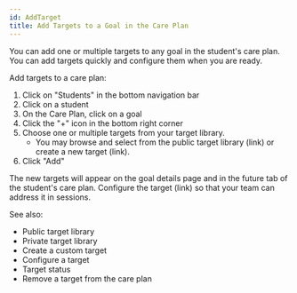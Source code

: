 ```yaml
---
id: AddTarget
title: Add Targets to a Goal in the Care Plan
---
```

You can add one or multiple targets to any goal in the student's care plan. You can add targets quickly and configure them when you are ready.

Add targets to a care plan:

1. Click on "Students" in the bottom navigation bar
2. Click on a student
3. On the Care Plan, click on a goal
4. Click the "+" icon in the bottom right corner
5. Choose one or multiple targets from your target library.
      - You may browse and select from the public target library (link) or create a new target (link).
6. Click "Add"

The new targets will appear on the goal details page and in the future tab of the student's care plan. Configure the target (link) so that your team can address it in sessions.

See also:

- Public target library
- Private target library
- Create a custom target
- Configure a target
- Target status
- Remove a target from the care plan